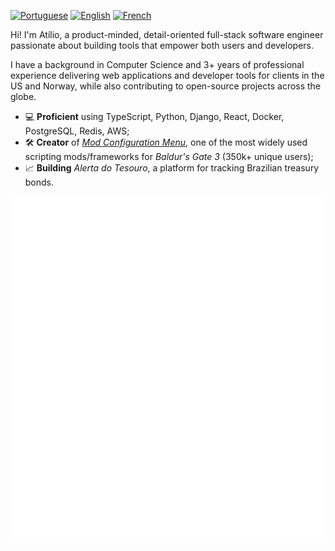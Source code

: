 [![Portuguese](https://img.shields.io/badge/Portuguese-Native-brightgreen)](https://github.com/AtilioA)
[![English](https://img.shields.io/badge/English-C2-green)](https://github.com/AtilioA)
[![French](https://img.shields.io/badge/French-B1-yellow)](https://github.com/AtilioA)

Hi! I'm Atílio, a product-minded, detail-oriented full-stack software engineer passionate about building tools that empower both users and developers.

I have a background in Computer Science and 3+ years of professional experience delivering web applications and developer tools for clients in the US and Norway, while also contributing to open-source projects across the globe.
- 💻 **Proficient** using TypeScript, Python, Django, React, Docker,  PostgreSQL, Redis, AWS;
- 🛠️ **Creator** of [_Mod Configuration Menu_](https://www.nexusmods.com/baldursgate3/mods/9162), one of the most widely used scripting mods/frameworks for *Baldur's Gate 3* (350k+ unique users);
- 📈 **Building** _Alerta do Tesouro_, a platform for tracking Brazilian treasury bonds.

[![Metrics](https://github.com/AtilioA/AtilioA/blob/master/github-metrics.svg)](https://github.com/AtilioA)
